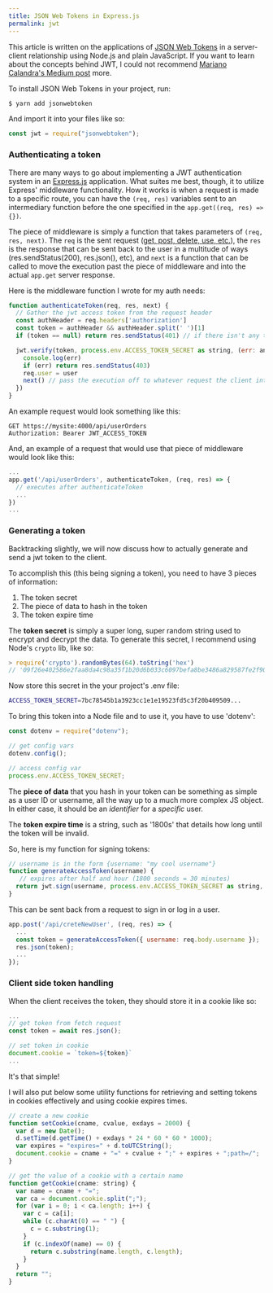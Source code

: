 ```yaml
---
title: JSON Web Tokens in Express.js
permalink: jwt
---
```


This article is written on the applications of [JSON Web Tokens](https://jwt.io/) in a server-client relationship using Node.js and plain JavaScript. If you want to learn about the concepts behind JWT, I could not recommend [Mariano Calandra's Medium post](https://medium.com/swlh/why-do-we-need-the-json-web-token-jwt-in-the-modern-web-8490a7284482) more.

To install JSON Web Tokens in your project, run:

```bash
$ yarn add jsonwebtoken
```

And import it into your files like so:

```ts
const jwt = require("jsonwebtoken");
```

### Authenticating a token

There are many ways to go about implementing a JWT authentication system in an [Express.js](https://expressjs.com/) application. What suites me best, though, it to utilize Express' middleware functionality. How it works is when a request is made to a specific route, you can have the `(req, res)` variables sent to an intermediary function before the one specified in the `app.get((req, res) => {})`.

The piece of middleware is simply a function that takes parameters of `(req, res, next)`. The `req` is the sent request ([get, post, delete, use, etc.](https://en.wikipedia.org/wiki/Hypertext_Transfer_Protocol)), the `res` is the response that can be sent back to the user in a multitude of ways (res.sendStatus(200), res.json(), etc), and `next` is a function that can be called to move the execution past the piece of middleware and into the actual `app.get` server response.

Here is the middleware function I wrote for my auth needs:

```js
function authenticateToken(req, res, next) {
  // Gather the jwt access token from the request header
  const authHeader = req.headers['authorization']
  const token = authHeader && authHeader.split(' ')[1]
  if (token == null) return res.sendStatus(401) // if there isn't any token

  jwt.verify(token, process.env.ACCESS_TOKEN_SECRET as string, (err: any, user: any) => {
    console.log(err)
    if (err) return res.sendStatus(403)
    req.user = user
    next() // pass the execution off to whatever request the client intended
  })
}
```

An example request would look something like this:

```
GET https://mysite:4000/api/userOrders
Authorization: Bearer JWT_ACCESS_TOKEN
```

And, an example of a request that would use that piece of middleware would look like this:

```js
...
app.get('/api/userOrders', authenticateToken, (req, res) => {
  // executes after authenticateToken
  ...
})
...
```

### Generating a token

Backtracking slightly, we will now discuss how to actually generate and send a jwt token to the client.

To accomplish this (this being signing a token), you need to have 3 pieces of information:

1. The token secret
2. The piece of data to hash in the token
3. The token expire time

The **token secret** is simply a super long, super random string used to encrypt and decrypt the data. To generate this secret, I recommend using Node's `crypto` lib, like so:

```js
> require('crypto').randomBytes(64).toString('hex')
// '09f26e402586e2faa8da4c98a35f1b20d6b033c6097befa8be3486a829587fe2f90a832bd3ff9d42710a4da095a2ce285b009f0c3730cd9b8e1af3eb84df6611'
```

Now store this secret in the your project's .env file:

```bash
ACCESS_TOKEN_SECRET=7bc78545b1a3923cc1e1e19523fd5c3f20b409509...
```

To bring this token into a Node file and to use it, you have to use 'dotenv':

```js
const dotenv = require("dotenv");

// get config vars
dotenv.config();

// access config var
process.env.ACCESS_TOKEN_SECRET;
```

The **piece of data** that you hash in your token can be something as simple as a user ID or username, all the way up to a much more complex JS object. In either case, it should be an _identifier_ for a _specific_ user.

The **token expire time** is a string, such as '1800s' that details how long until the token will be invalid.

So, here is my function for signing tokens:

```js
// username is in the form {username: "my cool username"}
function generateAccessToken(username) {
   // expires after half and hour (1800 seconds = 30 minutes)
  return jwt.sign(username, process.env.ACCESS_TOKEN_SECRET as string, { expiresIn: '1800s' });
}
```

This can be sent back from a request to sign in or log in a user.

```js
app.post('/api/creteNewUser', (req, res) => {
  ...
  const token = generateAccessToken({ username: req.body.username });
  res.json(token);
  ...
});
```

### Client side token handling

When the client receives the token, they should store it in a cookie like so:

```js
...
// get token from fetch request
const token = await res.json(); 

// set token in cookie
document.cookie = `token=${token}` 
...
```

It's that simple!

I will also put below some utility functions for retrieving and setting tokens in cookies effectively and using cookie expires times.

```js
// create a new cookie
function setCookie(cname, cvalue, exdays = 2000) {
  var d = new Date();
  d.setTime(d.getTime() + exdays * 24 * 60 * 60 * 1000);
  var expires = "expires=" + d.toUTCString();
  document.cookie = cname + "=" + cvalue + ";" + expires + ";path=/";
}

// get the value of a cookie with a certain name
function getCookie(cname: string) {
  var name = cname + "=";
  var ca = document.cookie.split(";");
  for (var i = 0; i < ca.length; i++) {
    var c = ca[i];
    while (c.charAt(0) == " ") {
      c = c.substring(1);
    }
    if (c.indexOf(name) == 0) {
      return c.substring(name.length, c.length);
    }
  }
  return "";
}
```

